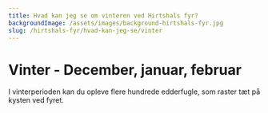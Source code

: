 ```yaml
---
title: Hvad kan jeg se om vinteren ved Hirtshals fyr?
backgroundImage: /assets/images/background-hirtshals-fyr.jpg
slug: /hirtshals-fyr/hvad-kan-jeg-se/vinter
---
```

# Vinter - December, januar, februar

I vinterperioden kan du opleve flere hundrede edderfugle, som raster tæt på kysten ved fyret.
